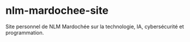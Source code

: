 # nlm-mardochee-site
Site personnel de NLM Mardochée sur la technologie, IA, cybersécurité et programmation.

